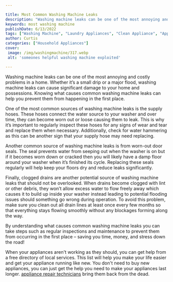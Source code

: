 ```yaml
---

title: Most Common Washing Machine Leaks
description: "Washing machine leaks can be one of the most annoying and costly problems in a home. Whether it’s a small drip or a major flood, w...scroll on and keep learning"
keywords: most washing machine
publishDate: 6/13/2022
tags: ["Washing Machine", "Laundry Appliances", "Clean Appliance", "Appliance Guide"]
author: Curtis
categories: ["Household Appliances"]
cover: 
 image: /img/washingmachine/317.webp
 alt: 'someones helpful washing machine exploited'

---
```


Washing machine leaks can be one of the most annoying and costly problems in a home. Whether it’s a small drip or a major flood, washing machine leaks can cause significant damage to your home and possessions. Knowing what causes common washing machine leaks can help you prevent them from happening in the first place.

One of the most common sources of washing machine leaks is the supply hoses. These hoses connect the water source to your washer and over time, they can become worn out or loose causing them to leak. This is why it’s important to regularly inspect these hoses for any signs of wear and tear and replace them when necessary. Additionally, check for water hammering as this can be another sign that your supply hose may need replacing.

Another common source of washing machine leaks is from worn-out door seals. The seal prevents water from seeping out when the washer is on but if it becomes worn down or cracked then you will likely have a damp floor around your washer when it’s finished its cycle. Replacing these seals regularly will help keep your floors dry and reduce leaks significantly.

Finally, clogged drains are another potential source of washing machine leaks that should not be overlooked. When drains become clogged with lint or other debris, they won’t allow excess water to flow freely away which causes it to build up inside your washer instead leading to potential flooding issues should something go wrong during operation. To avoid this problem, make sure you clean out all drain lines at least once every few months so that everything stays flowing smoothly without any blockages forming along the way. 

By understanding what causes common washing machine leaks you can take steps such as regular inspections and maintenance to prevent them from occurring in the first place – saving you time, money, and stress down the road!

When your appliances aren't working as they should, you can get help from a free directory of local services. This list will help you make your life easier and get your appliance running like new. You don't need to buy new appliances, you can just get the help you need to make your appliances last longer. <a href="/pages/appliance-repair-technicians/">appliance repair technicians</a> bring them back from the dead.